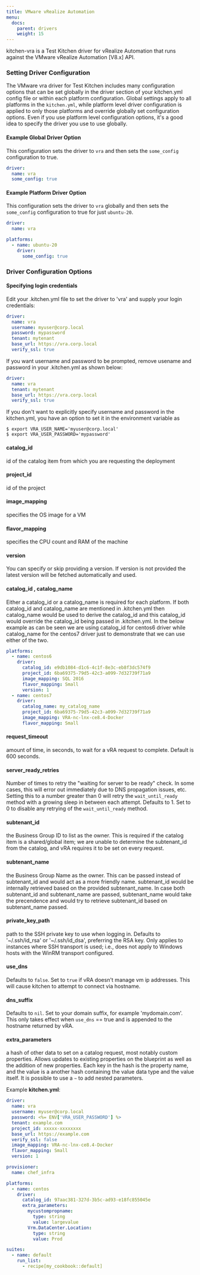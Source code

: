 ```yaml
---
title: VMware vRealize Automation
menu:
  docs:
    parent: drivers
    weight: 15
---
```


kitchen-vra is a Test Kitchen driver for vRealize Automation that runs against the VMware vRealize Automation  [V8.x] API.

### Setting Driver Configuration

The VMware vra driver for Test Kitchen includes many configuration options that can be set globally in the driver section of your kitchen.yml config file or within each platform configuration. Global settings apply to all platforms in the `kitchen.yml`, while platform level driver configuration is applied to only those platforms and override globally set configuration options. Even if you use platform level configuration options, it's a good idea to specify the driver you use to use globally.

#### Example Global Driver Option

This configuration sets the driver to `vra` and then sets the `some_config` configuration to true.

```yaml
driver:
  name: vra
  some_config: true
```

#### Example Platform Driver Option

This configuration sets the driver to `vra` globally and then sets the `some_config` configuration to true for just `ubuntu-20`.

```yaml
driver:
  name: vra

platforms:
  - name: ubuntu-20
    driver:
      some_config: true
```

### Driver Configuration Options

#### Specifying login credentials

Edit your .kitchen.yml file to set the driver to 'vra' and supply your login credentials:

```yaml
driver:
  name: vra
  username: myuser@corp.local
  password: mypassword
  tenant: mytenant
  base_url: https://vra.corp.local
  verify_ssl: true
```

If you want username and password to be prompted, remove usename and password in your .kitchen.yml as shown below:

```yaml
driver:
  name: vra
  tenant: mytenant
  base_url: https://vra.corp.local
  verify_ssl: true
```
If you don't want to explicitly specify username and password in the kitchen.yml, you have an option to set it in the environment variable as

    $ export VRA_USER_NAME='myuser@corp.local'
    $ export VRA_USER_PASSWORD='mypassword'


#### catalog_id

id of the catalog item from which you are requesting the deployment

#### project_id

id of the project

#### image_mapping

specifies the OS image for a VM

#### flavor_mapping

specifies the CPU count and RAM of the machine

#### version

You can specify or skip providing a version. If version is not provided the latest version will be fetched automatically and used.

#### catalog_id , catalog_name

Either a catalog_id or a catalog_name is required for each platform. If both catalog_id and catalog_name are mentioned in .kitchen.yml then catalog_name would be used to derive the catalog_id and this catalog_id would override the catalog_id being passed in .kitchen.yml. In the below example as can be seen we are using catalog_id for centos6 driver while catalog_name for the centos7 driver just to demonstrate that we can use either of the two.

```yaml
platforms:
  - name: centos6
    driver:
      catalog_id: e9db1084-d1c6-4c1f-8e3c-eb8f3dc574f9
      project_id: 6ba69375-79d5-42c3-a099-7d32739f71a9
      image_mapping: SQL 2016
      flavor_mapping: Small
      version: 1
  - name: centos7
    driver:
      catalog_name: my_catalog_name
      project_id: 6ba69375-79d5-42c3-a099-7d32739f71a9
      image_mapping: VRA-nc-lnx-ce8.4-Docker
      flavor_mapping: Small
```

#### request_timeout

amount of time, in seconds, to wait for a vRA request to complete. Default is 600 seconds.

#### server_ready_retries

Number of times to retry the "waiting for server to be ready" check. In some cases, this will error out immediately due to DNS propagation issues, etc. Setting this to a number greater than 0 will retry the `wait_until_ready` method with a growing sleep in between each attempt. Defaults to 1. Set to 0 to disable any retrying of the `wait_until_ready` method.

#### subtenant_id

the Business Group ID to list as the owner. This is required if the catalog item is a shared/global item; we are unable to determine the subtenant_id from the catalog, and vRA requires it to be set on every request.

#### subtenant_name

the Business Group Name as the owner. This can be passed instead of subtenant_id and would act as a more friendly name. subtenant_id would be internally retrieved based on the provided subtenant_name. In case both subtenant_id and subtenant_name are passed, subtenant_name would take the precendence and would try to retrieve subtenant_id based on subtenant_name passed.

#### private_key_path

path to the SSH private key to use when logging in. Defaults to '~/.ssh/id_rsa' or '~/.ssh/id_dsa', preferring the RSA key. Only applies to instances where SSH transport is used; i.e., does not apply to Windows hosts with the WinRM transport configured.

#### use_dns

Defaults to `false`.  Set to `true` if vRA doesn't manage vm ip addresses.  This will cause kitchen to attempt to connect via hostname.

#### dns_suffix

Defaults to `nil`.  Set to your domain suffix, for example 'mydomain.com'.  This only takes effect when `use_dns` == true and is appended to the hostname returned by vRA.

#### extra_parameters

a hash of other data to set on a catalog request, most notably custom properties. Allows updates to existing properties on the blueprint as well as the addition of new properties. Each key in the hash is the property name, and the value is a another hash containing the value data type and the value itself. It is possible to use a `~` to add nested parameters.


Example **kitchen.yml**:

```yaml
driver:
  name: vra
  username: myuser@corp.local
  password: <%= ENV['VRA_USER_PASSWORD'] %>
  tenant: example.com
  project_id: xxxxx-xxxxxxxx
  base_url: https://example.com
  verify_ssl: false
  image_mapping: VRA-nc-lnx-ce8.4-Docker
  flavor_mapping: Small
  version: 1

provisioner:
  name: chef_infra

platforms:
  - name: centos
    driver:
      catalog_id: 97aac381-327d-3b5c-ad93-e18fc855045e
      extra_parameters:
        mycustompropname:
          type: string
          value: largevalue
        Vrm.DataCenter.Location:
          type: string
          value: Prod

suites:
  - name: default
    run_list:
      - recipe[my_cookbook::default]
```

